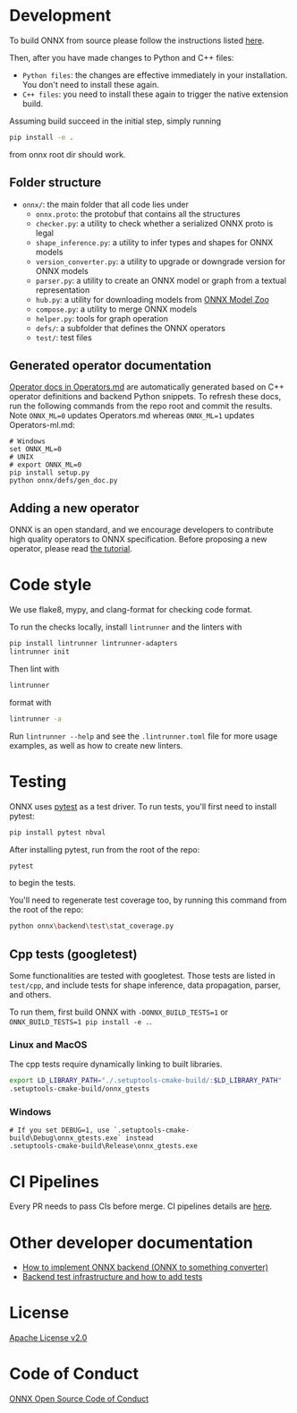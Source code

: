 <!--
Copyright (c) ONNX Project Contributors

SPDX-License-Identifier: Apache-2.0
-->

# Development

To build ONNX from source please follow the instructions listed [here](https://github.com/onnx/onnx#build-onnx-from-source).

Then, after you have made changes to Python and C++ files:

- `Python files`: the changes are effective immediately in your installation. You don't need to install these again.
- `C++ files`: you need to install these again to trigger the native extension build.

Assuming build succeed in the initial step, simply running

```sh
pip install -e .
```

from onnx root dir should work.

## Folder structure

- `onnx/`: the main folder that all code lies under
  - `onnx.proto`: the protobuf that contains all the structures
  - `checker.py`: a utility to check whether a serialized ONNX proto is legal
  - `shape_inference.py`: a utility to infer types and shapes for ONNX models
  - `version_converter.py`: a utility to upgrade or downgrade version for ONNX models
  - `parser.py`: a utility to create an ONNX model or graph from a textual representation
  - `hub.py`: a utility for downloading models from [ONNX Model Zoo](https://github.com/onnx/models)
  - `compose.py`: a utility to merge ONNX models
  - `helper.py`: tools for graph operation
  - `defs/`: a subfolder that defines the ONNX operators
  - `test/`: test files

## Generated operator documentation

[Operator docs in Operators.md](Operators.md) are automatically generated based on C++ operator definitions and backend Python snippets. To refresh these docs, run the following commands from the repo root and commit the results. Note `ONNX_ML=0` updates Operators.md whereas `ONNX_ML=1` updates Operators-ml.md:

```pwsh
# Windows
set ONNX_ML=0
# UNIX
# export ONNX_ML=0
pip install setup.py
python onnx/defs/gen_doc.py
```

## Adding a new operator

ONNX is an open standard, and we encourage developers to contribute high
quality operators to ONNX specification.
Before proposing a new operator, please read [the tutorial](AddNewOp.md).

# Code style

We use flake8, mypy, and clang-format for checking code format.

To run the checks locally, install `lintrunner` and the linters with

```sh
pip install lintrunner lintrunner-adapters
lintrunner init
```

Then lint with

```sh
lintrunner
```

format with

```sh
lintrunner -a
```

Run `lintrunner --help` and see the `.lintrunner.toml` file for more usage examples, as well as how to create new linters.

# Testing

ONNX uses [pytest](https://docs.pytest.org) as a test driver. To run tests, you'll first need to install pytest:

```sh
pip install pytest nbval
```

After installing pytest, run from the root of the repo:

```sh
pytest
```

to begin the tests.

You'll need to regenerate test coverage too, by running this command from the root of the repo:

```sh
python onnx\backend\test\stat_coverage.py
```

## Cpp tests (googletest)

Some functionalities are tested with googletest. Those tests are listed in `test/cpp`, and include tests for shape inference, data propagation, parser, and others.

To run them, first build ONNX with `-DONNX_BUILD_TESTS=1` or `ONNX_BUILD_TESTS=1 pip install -e .`.

### Linux and MacOS

The cpp tests require dynamically linking to built libraries.

```sh
export LD_LIBRARY_PATH="./.setuptools-cmake-build/:$LD_LIBRARY_PATH"
.setuptools-cmake-build/onnx_gtests
```

### Windows

```pwsh
# If you set DEBUG=1, use `.setuptools-cmake-build\Debug\onnx_gtests.exe` instead
.setuptools-cmake-build\Release\onnx_gtests.exe
```

# CI Pipelines

Every PR needs to pass CIs before merge. CI pipelines details are [here](CIPipelines.md).

# Other developer documentation

- [How to implement ONNX backend (ONNX to something converter)](ImplementingAnOnnxBackend.md)
- [Backend test infrastructure and how to add tests](OnnxBackendTest.md)

# License

[Apache License v2.0](/LICENSE)

# Code of Conduct

[ONNX Open Source Code of Conduct](http://onnx.ai/codeofconduct.html)
